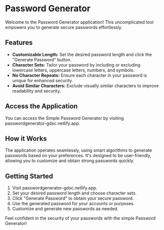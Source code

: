 # Password Generator

Welcome to the Password Generator application! This uncomplicated tool empowers you to generate secure passwords effortlessly.

## Features

-   **Customizable Length:** Set the desired password length and click the "Generate Password" button.
-   **Character Sets:** Tailor your password by including or excluding lowercase letters, uppercase letters, numbers, and symbols.
-   **No Character Repeats:** Ensure each character in your password is unique for enhanced security.
-   **Avoid Similar Characters:** Exclude visually similar characters to improve readability and security.

## Access the Application

You can access the Simple Password Generator by visiting passwordgenerator-gdsc.netlify.app.

## How it Works

The application operates seamlessly, using smart algorithms to generate passwords based on your preferences. It's designed to be user-friendly, allowing you to customize and obtain strong passwords quickly.

## Getting Started

1.  Visit passwordgenerator-gdsc.netlify.app.
2.  Set your desired password length and choose character sets.
3.  Click "Generate Password" to obtain your secure password.
4.  Use the generated password for your accounts or purposes.
5.  Customize and generate new passwords as needed.

Feel confident in the security of your passwords with the simple Password Generator!
